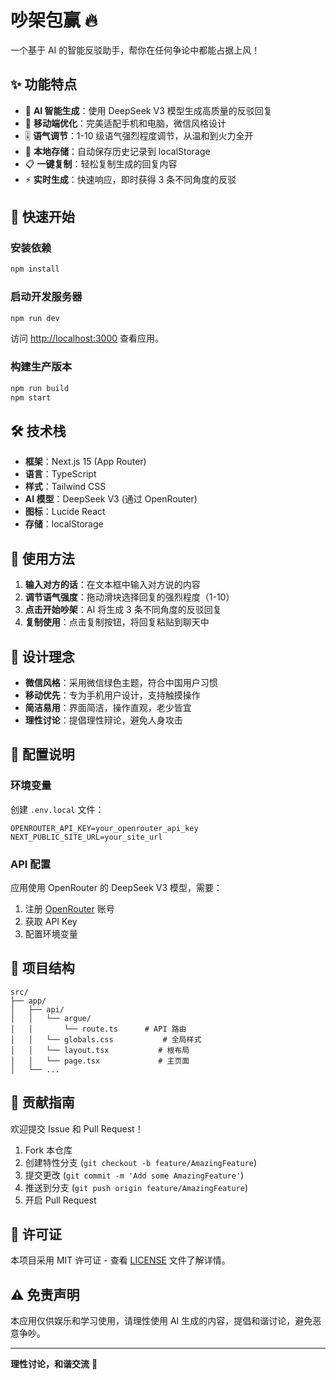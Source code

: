 # 吵架包赢 🔥

一个基于 AI 的智能反驳助手，帮你在任何争论中都能占据上风！

## ✨ 功能特点

- 🤖 **AI 智能生成**：使用 DeepSeek V3 模型生成高质量的反驳回复
- 📱 **移动端优化**：完美适配手机和电脑，微信风格设计
- 🎚️ **语气调节**：1-10 级语气强烈程度调节，从温和到火力全开
- 💾 **本地存储**：自动保存历史记录到 localStorage
- 📋 **一键复制**：轻松复制生成的回复内容
- ⚡ **实时生成**：快速响应，即时获得 3 条不同角度的反驳

## 🚀 快速开始

### 安装依赖

```bash
npm install
```

### 启动开发服务器

```bash
npm run dev
```

访问 [http://localhost:3000](http://localhost:3000) 查看应用。

### 构建生产版本

```bash
npm run build
npm start
```

## 🛠️ 技术栈

- **框架**：Next.js 15 (App Router)
- **语言**：TypeScript
- **样式**：Tailwind CSS
- **AI 模型**：DeepSeek V3 (通过 OpenRouter)
- **图标**：Lucide React
- **存储**：localStorage

## 📱 使用方法

1. **输入对方的话**：在文本框中输入对方说的内容
2. **调节语气强度**：拖动滑块选择回复的强烈程度（1-10）
3. **点击开始吵架**：AI 将生成 3 条不同角度的反驳回复
4. **复制使用**：点击复制按钮，将回复粘贴到聊天中

## 🎨 设计理念

- **微信风格**：采用微信绿色主题，符合中国用户习惯
- **移动优先**：专为手机用户设计，支持触摸操作
- **简洁易用**：界面简洁，操作直观，老少皆宜
- **理性讨论**：提倡理性辩论，避免人身攻击

## 🔧 配置说明

### 环境变量

创建 `.env.local` 文件：

```env
OPENROUTER_API_KEY=your_openrouter_api_key
NEXT_PUBLIC_SITE_URL=your_site_url
```

### API 配置

应用使用 OpenRouter 的 DeepSeek V3 模型，需要：

1. 注册 [OpenRouter](https://openrouter.ai) 账号
2. 获取 API Key
3. 配置环境变量

## 📂 项目结构

```
src/
├── app/
│   ├── api/
│   │   └── argue/
│   │       └── route.ts      # API 路由
│   │   └── globals.css           # 全局样式
│   │   └── layout.tsx           # 根布局
│   │   └── page.tsx             # 主页面
│   └── ...
```

## 🤝 贡献指南

欢迎提交 Issue 和 Pull Request！

1. Fork 本仓库
2. 创建特性分支 (`git checkout -b feature/AmazingFeature`)
3. 提交更改 (`git commit -m 'Add some AmazingFeature'`)
4. 推送到分支 (`git push origin feature/AmazingFeature`)
5. 开启 Pull Request

## 📄 许可证

本项目采用 MIT 许可证 - 查看 [LICENSE](LICENSE) 文件了解详情。

## ⚠️ 免责声明

本应用仅供娱乐和学习使用，请理性使用 AI 生成的内容，提倡和谐讨论，避免恶意争吵。

---

**理性讨论，和谐交流** 💚
